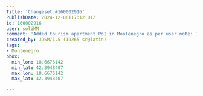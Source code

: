 ```yaml
---
Title: 'Changeset #160002916'
PublishDate: 2024-12-06T17:12:01Z
id: 160002916
user: soliMM
comment: 'Added tourism apartment PoI in Montenegro as per user note: 1829714'
created_by: JOSM/1.5 (19265 sr@latin)
tags:
- Montenegro
bbox:
  min_lon: 18.6676142
  min_lat: 42.3948407
  max_lon: 18.6676142
  max_lat: 42.3948407

---
```

